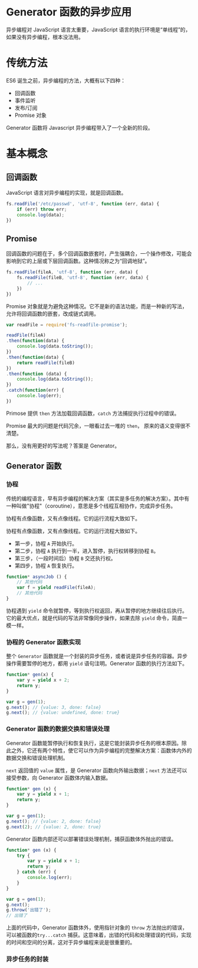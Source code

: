 # Generator 函数的异步应用

异步编程对 JavaScript 语言太重要，JavaScript 语言的执行环境是“单线程”的，如果没有异步编程，根本没法用。

# 传统方法

ES6 诞生之前，异步编程的方法，大概有以下四种：

- 回调函数
- 事件监听
- 发布/订阅
- Promise 对象

Generator 函数将 Javascript 异步编程带入了一个全新的阶段。

# 基本概念

## 回调函数

JavaScript 语言对异步编程的实现，就是回调函数。

```javascript
fs.readFile('/etc/passwd', 'utf-8', function (err, data) {
    if (err) throw err;
    console.log(data);
})
```

## Promise

回调函数的问题在于，多个回调函数嵌套时，产生强耦合，一个操作修改，可能会影响到它的上层或下层回调函数。这种情况称之为“回调地狱”。

```javascript
fs.readFile(fileA, 'utf-8', function (err, data) {
    fs.readFile(fileB, 'utf-8', function (err, data) {
        // ...
    })
})
```

Promise 对象就是为避免这种情况。它不是新的语法功能，而是一种新的写法，允许将回调函数的嵌套，改成链式调用。

```javascript
var readFile = require('fs-readfile-promise');

readFile(fileA)
.then(function(data) {
    console.log(data.toString());
})
.then(function(data) {
    return readFile(fileB)
})
.then(function (data) {
    console.log(data.toString());
})
.catch(function(err) {
    console.log(err);
})
```

Primose 提供 `then` 方法加载回调函数，`catch` 方法捕捉执行过程中的错误。

Promise 最大的问题是代码冗余，一眼看过去一堆的 `then`， 原来的语义变得很不清楚。

那么，没有用更好的写法呢？答案是 Generator。

## Generator 函数

### 协程

传统的编程语言，早有异步编程的解决方案（其实是多任务的解决方案）。其中有一种叫做"协程"（coroutine），意思是多个线程互相协作，完成异步任务。

协程有点像函数，又有点像线程。它的运行流程大致如下。

协程有点像函数，又有点像线程。它的运行流程大致如下。

- 第一步，协程 `A` 开始执行。
- 第二步，协程 `A` 执行到一半，进入暂停，执行权转移到协程 `B`。
- 第三步，（一段时间后）协程 `B` 交还执行权。
- 第四步，协程 `A` 恢复执行。

```javascript
function* asyncJob () {
    // 其他代码
    var f = yield readFile(fileA);
    // 其他代码
}
```

协程遇到 `yield` 命令就暂停，等到执行权返回，再从暂停的地方继续往后执行。它的最大优点，就是代码的写法非常像同步操作，如果去除 `yield` 命令，简直一模一样。

### 协程的 Generator 函数实现

整个 `Generator` 函数就是一个封装的异步任务，或者说是异步任务的容器。异步操作需要暂停的地方，都用 `yield` 语句注明。Generator 函数的执行方法如下。

```javascript
function* gen(x) {
    var y = yield x + 2;
    return y;
}

var g = gen(1);
g.next(); // {value: 3, done: false}
g.next(); // {value: undefined, done: true} 
```

### Generator 函数的数据交换和错误处理

Generator 函数能暂停执行和恢复执行，这是它能封装异步任务的根本原因。除此之外，它还有两个特性，使它可以作为异步编程的完整解决方案：函数体内外的数据交换和错误处理机制。

`next` 返回值的 `value` 属性，是 Generator 函数向外输出数据；`next` 方法还可以接受参数，向 Generator 函数体内输入数据。

```javascript
function* gen (x) {
    var y = yield x + 1;
    return y;
}

var g = gen(1);
g.next(); // {value: 2, done: false}
g.next(2); // {value: 2, done: true}
```

Generator 函数内部还可以部署错误处理机制，捕获函数体外抛出的错误。

```javascript
function* gen (x) {
    try {
        var y = yield x + 1;
        return y;
    } catch (err) {
        console.log(err);
    }
}

var g = gen(1);
g.next();
g.throw('出错了');
// 出错了
```

上面的代码中，Generator 函数体外，使用指针对象的 `throw` 方法抛出的错误，可以被函数的`try...catch` 捕获。这意味着，出错的代码和处理错误的代码，实现的时间和空间的分离，这对于异步编程来说是很重要的。

### 异步任务的封装

